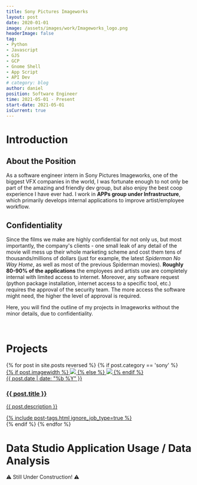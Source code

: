 ```yaml
---
title: Sony Pictures Imageworks
layout: post
date: 2020-01-01
image: /assets/images/work/Imageworks_logo.png
headerImage: false
tag:
- Python
- Javascript
- GJS
- GCP
- Gnome Shell
- App Script
- API Dev
# category: blog
author: daniel
position: Software Engineer
time: 2021-05-01 - Present
start-date: 2021-05-01
isCurrent: true
---
```


# Introduction

## About the Position

As a software engineer intern in Sony Pictures Imageworks, one of the biggest VFX companies in the world, I was fortunate enough to not only be part of the amazing and friendly dev group, but also enjoy the best coop experience I have ever had. I work in **APPs group under Infrastructure**, which primarily develops internal applications to improve artist/employee workflow. 

## Confidentiality
Since the films we make are highly confidential for not only us, but most importantly, the company's clients - one small leak of any detail of the movie will mess up their whole marketing scheme and cost them tens of thousands/millions of dollars (just for example, the latest *Spiderman No Way Home*, as well as most of the previous Spiderman movies). **Roughly 80-90% of the applications** the employees and artists use are completely internal with limited access to internet. Moreover, any software request (python package installation, internet access to a specific tool, etc.) requires the approval of the security team. The more access the software might need, the higher the level of approval is required. 

Here, you will find the outline of my projects in Imageworks without the minor details, due to confidentiality. 


<br/>

# Projects


<section class="list">
    {% for post in site.posts reversed %}
        {% if post.category == 'sony' %}
            <div class="item {% if post.star %}star{% endif %}">
                <a class="url" href="{% if post.externalLink %}{{ post.externalLink }}{% else %}{{ site.url }}{{ post.url }}{% endif %}">
                    {% if post.imagewidth %}
                        <img src="{{ post.image }}" style="width:{{ post.imagewidth }};" class="projectImgWidth">
                    {% else %}
                        <img src="{{ post.image }}" class="projectImg">
                    {% endif %}
                    <aside><time datetime="{{ post.date | date:"%d-%m-%Y" }}">{{ post.date | date: "%b %Y" }}</time></aside>
                    <h3 class="title">{{ post.title }}</h3>
                    <p>{{ post.description }}</p>
                    {% include post-tags.html ignore_job_type=true %}
                </a>
            </div>
        {% endif %}
    {% endfor %}
</section>

# Data Studio Application Usage / Data Analysis



:warning: Still Under Construction! :warning: